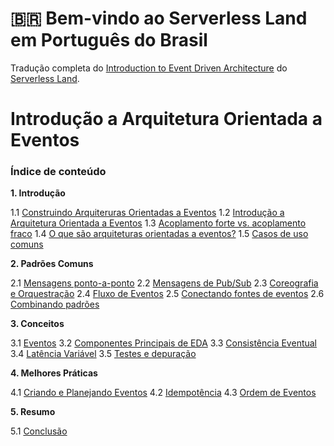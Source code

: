 # 🇧🇷 Bem-vindo ao Serverless Land em Português do Brasil

Tradução completa do [Introduction to Event Driven Architecture](https://serverlessland.com/event-driven-architecture/intro) do [Serverless Land](https://serverlessland.com/).

# Introdução a Arquitetura Orientada a Eventos

### Índice de conteúdo

**1. Introdução**

1.1 [Construindo Arquiteruras Orientadas a Eventos](./01-01-construindo-arquiteruras-orientadas-a-eventos.md)
1.2 [Introdução a Arquitetura Orientada a Eventos](./01-02-introducao-a-arquitetura-orientada-a-eventos.md)
1.3 [Acoplamento forte vs. acoplamento fraco](./01-03-acoplamento-forte-vs-acoplamento-fraco.md)
1.4 [O que são arquiteturas orientadas a eventos?](./01-04-o-que-sao-arquiteturas-orientadas-a-eventos.md)
1.5 [Casos de uso comuns](./01-05-casos-de-uso-comuns.md)

**2. Padrões Comuns**

2.1 [Mensagens ponto-a-ponto](./02-01-mensagens-ponto-a-ponto.md)
2.2 [Mensagens de Pub/Sub](./02-02-mensagens-de-pub-sub.md)
2.3 [Coreografia e Orquestração](./02-03-coreografia-e-orquestracao.md)
2.4 [Fluxo de Eventos](./02-04-fluxo-de-eventos.md)
2.5 [Conectando fontes de eventos](./02-05-conectando-fontes-de-eventos.md)
2.6 [Combinando padrões](./02-06-combinando-padroes.md)

**3. Conceitos**

3.1 [Eventos](./03-01-eventos.md)
3.2 [Componentes Principais de EDA](./03-02-componentes-principais-de-eda)
3.3 [Consistência Eventual](./03-03-consistencia-eventual.md)
3.4 [Latência Variável](./03-04-latencia-variavel.md)
3.5 [Testes e depuração](./03-05-testes-e-depuracao.md)

**4. Melhores Práticas**

4.1 [Criando e Planejando Eventos](./04-01-criando-e-planejando-eventos.md)
4.2 [Idempotência](./04-02-idempotencia.md)
4.3 [Ordem de Eventos](./04-03-ordem-de-eventos.md)

**5. Resumo**

5.1 [Conclusão](./05-01-conclusao.md)
